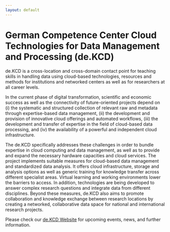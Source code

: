 ```yaml
---
layout: default
---
```


# German Competence Center Cloud Technologies for Data Management and Processing (de.KCD)

<div class="justify-text">
    
<p>
de.KCD is a cross-location and cross-domain contact point for teaching skills in handling data using cloud-based technologies, resources and methods for institutions and networked centers as well as for researchers at all career levels.
</p>

<p>
In the current phase of digital transformation, scientific and economic success as well as the connectivity of future-oriented projects depend on (i) the systematic and structured collection of relevant raw and metadata through expertise-based data management, (ii) the development and provision of innovative cloud offerings and automated workflows, (iii) the development and transfer of expertise in the field of cloud-based data processing, and (iv) the availability of a powerful and independent cloud infrastructure.
</p>

<p>
The de.KCD specifically addresses these challenges in order to bundle expertise in cloud computing and data management, as well as to provide and expand the necessary hardware capacities and cloud services. The project implements suitable measures for cloud-based data management and standardized data analysis. It offers cloud infrastructure, storage and analysis options as well as generic training for knowledge transfer across different specialist areas. Virtual learning and working environments lower the barriers to access. In addition, technologies are being developed to answer complex research questions and integrate data from different disciplines. Beyond these measures, de.KCD also aims to promote collaboration and knowledge exchange between research locations by creating a networked, collaborative data space for national and international research projects.
</p>

Please check our [de.KCD Website](https://datenkompetenz.cloud/) for upcoming events, news, and further information. 

</div>
